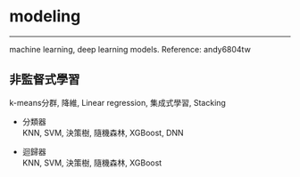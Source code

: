 # modeling
---
machine learning, deep learning models.
Reference: andy6804tw

## 非監督式學習
k-means分群, 降維, Linear regression, 集成式學習, Stacking

- 分類器  
KNN, SVM, 決策樹, 隨機森林, XGBoost, DNN

- 迴歸器  
KNN, SVM, 決策樹, 隨機森林, XGBoost
